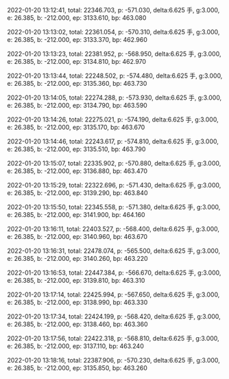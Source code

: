 2022-01-20 13:12:41, total: 22346.703, p: -571.030, delta:6.625 手, g:3.000, e: 26.385, b: -212.000, ep: 3133.610, bp: 463.080

2022-01-20 13:13:02, total: 22361.054, p: -570.310, delta:6.625 手, g:3.000, e: 26.385, b: -212.000, ep: 3133.370, bp: 462.960

2022-01-20 13:13:23, total: 22381.952, p: -568.950, delta:6.625 手, g:3.000, e: 26.385, b: -212.000, ep: 3134.810, bp: 462.970

2022-01-20 13:13:44, total: 22248.502, p: -574.480, delta:6.625 手, g:3.000, e: 26.385, b: -212.000, ep: 3135.360, bp: 463.730

2022-01-20 13:14:05, total: 22274.288, p: -573.930, delta:6.625 手, g:3.000, e: 26.385, b: -212.000, ep: 3134.790, bp: 463.590

2022-01-20 13:14:26, total: 22275.021, p: -574.190, delta:6.625 手, g:3.000, e: 26.385, b: -212.000, ep: 3135.170, bp: 463.670

2022-01-20 13:14:46, total: 22243.617, p: -574.810, delta:6.625 手, g:3.000, e: 26.385, b: -212.000, ep: 3135.510, bp: 463.790

2022-01-20 13:15:07, total: 22335.902, p: -570.880, delta:6.625 手, g:3.000, e: 26.385, b: -212.000, ep: 3136.880, bp: 463.470

2022-01-20 13:15:29, total: 22322.696, p: -571.430, delta:6.625 手, g:3.000, e: 26.385, b: -212.000, ep: 3139.290, bp: 463.840

2022-01-20 13:15:50, total: 22345.558, p: -571.380, delta:6.625 手, g:3.000, e: 26.385, b: -212.000, ep: 3141.900, bp: 464.160

2022-01-20 13:16:11, total: 22403.527, p: -568.400, delta:6.625 手, g:3.000, e: 26.385, b: -212.000, ep: 3140.960, bp: 463.670

2022-01-20 13:16:31, total: 22478.074, p: -565.500, delta:6.625 手, g:3.000, e: 26.385, b: -212.000, ep: 3140.260, bp: 463.220

2022-01-20 13:16:53, total: 22447.384, p: -566.670, delta:6.625 手, g:3.000, e: 26.385, b: -212.000, ep: 3139.810, bp: 463.310

2022-01-20 13:17:14, total: 22425.994, p: -567.650, delta:6.625 手, g:3.000, e: 26.385, b: -212.000, ep: 3138.990, bp: 463.330

2022-01-20 13:17:34, total: 22424.199, p: -568.420, delta:6.625 手, g:3.000, e: 26.385, b: -212.000, ep: 3138.460, bp: 463.360

2022-01-20 13:17:56, total: 22422.318, p: -568.810, delta:6.625 手, g:3.000, e: 26.385, b: -212.000, ep: 3137.110, bp: 463.240

2022-01-20 13:18:16, total: 22387.906, p: -570.230, delta:6.625 手, g:3.000, e: 26.385, b: -212.000, ep: 3135.850, bp: 463.260